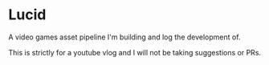 # Lucid
A video games asset pipeline I'm building and log the development of.

This is strictly for a youtube vlog and I will not be taking suggestions or PRs.
